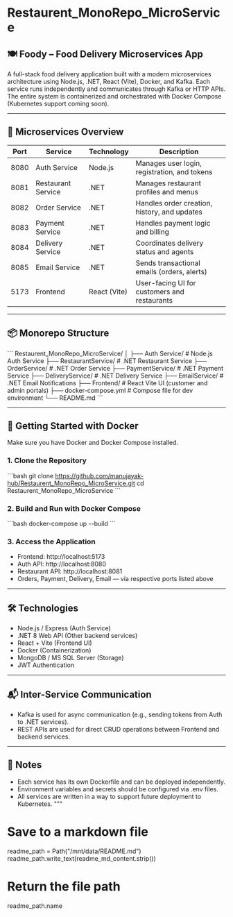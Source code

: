 
# Restaurent_MonoRepo_MicroService
## 🍽️ Foody – Food Delivery Microservices App

A full-stack food delivery application built with a modern microservices architecture using Node.js, .NET, React (Vite), Docker, and Kafka. Each service runs independently and communicates through Kafka or HTTP APIs. The entire system is containerized and orchestrated with Docker Compose (Kubernetes support coming soon).

---

## 🧩 Microservices Overview

| Port  | Service           | Technology   | Description                                   |
|-------|-------------------|--------------|-----------------------------------------------|
| 8080  | Auth Service       | Node.js      | Manages user login, registration, and tokens  |
| 8081  | Restaurant Service | .NET         | Manages restaurant profiles and menus         |
| 8082  | Order Service      | .NET         | Handles order creation, history, and updates  |
| 8083  | Payment Service    | .NET         | Handles payment logic and billing             |
| 8084  | Delivery Service   | .NET         | Coordinates delivery status and agents        |
| 8085  | Email Service      | .NET         | Sends transactional emails (orders, alerts)   |
| 5173  | Frontend           | React (Vite) | User-facing UI for customers and restaurants  |

---

## 📦 Monorepo Structure

\`\`\`
Restaurent_MonoRepo_MicroService/
│
├── Auth Service/             # Node.js Auth Service
├── RestaurantService/        # .NET Restaurant Service
├── OrderService/             # .NET Order Service
├── PaymentService/           # .NET Payment Service
├── DeliveryService/          # .NET Delivery Service
├── EmailService/             # .NET Email Notifications
├── Frontend/                 # React Vite UI (customer and admin portals)
├── docker-compose.yml        # Compose file for dev environment
└── README.md
\`\`\`

---

## 🚀 Getting Started with Docker

Make sure you have Docker and Docker Compose installed.

### 1. Clone the Repository

\`\`\`bash
git clone https://github.com/manujayak-hub/Restaurent_MonoRepo_MicroService.git
cd Restaurent_MonoRepo_MicroService
\`\`\`

### 2. Build and Run with Docker Compose

\`\`\`bash
docker-compose up --build
\`\`\`

### 3. Access the Application

- Frontend: http://localhost:5173
- Auth API: http://localhost:8080
- Restaurant API: http://localhost:8081
- Orders, Payment, Delivery, Email — via respective ports listed above

---

## 🛠️ Technologies

- Node.js / Express (Auth Service)
- .NET 8 Web API (Other backend services)
- React + Vite (Frontend UI)
- Docker (Containerization)
- MongoDB / MS SQL Server (Storage)
- JWT Authentication

---

## 📬 Inter-Service Communication

- Kafka is used for async communication (e.g., sending tokens from Auth to .NET services).
- REST APIs are used for direct CRUD operations between Frontend and backend services.

---

## 📌 Notes

- Each service has its own Dockerfile and can be deployed independently.
- Environment variables and secrets should be configured via .env files.
- All services are written in a way to support future deployment to Kubernetes.
"""

# Save to a markdown file
readme_path = Path("/mnt/data/README.md")
readme_path.write_text(readme_md_content.strip())

# Return the file path
readme_path.name
